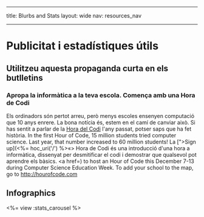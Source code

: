 * * *

title: Blurbs and Stats layout: wide nav: resources_nav

* * *

# Publicitat i estadístiques útils

## Utilitzeu aquesta propaganda curta en els butlletins

### Apropa la informàtica a la teva escola. Comença amb una Hora de Codi

Els ordinadors són pertot arreu, però menys escoles ensenyen computació que 10 anys enrere. La bona notícia és, estem en el camí de canviar això. Si has sentit a parlar de la [ Hora del Codi](<%= hoc_uri('/') %>) l'any passat, potser saps que ha fet història. In the first Hour of Code, 15 million students tried computer science. Last year, that number increased to 60 million students! La [">Sign up](<%= hoc_uri('/') %>«> Hora de Codi</a> és una introducció d'una hora a informàtica, dissenyat per desmitificar el codi i demostrar que qualsevol pot aprendre els bàsics. <a href=) to host an Hour of Code this December 7-13 during Computer Science Education Week. To add your school to the map, go to <http://hourofcode.com>

## Infographics

<%= view :stats_carousel %>
